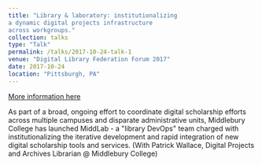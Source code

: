 ```yaml
---
title: "Library & laboratory: institutionalizing
a dynamic digital projects infrastructure
across workgroups."
collection: talks
type: "Talk"
permalink: /talks/2017-10-24-talk-1
venue: "Digital Library Federation Forum 2017"
date: 2017-10-24
location: "Pittsburgh, PA"
---
```


[More information here](https://rkclement.github.io/2017_dlf_middlabPresentation/presentation.html)

As part of a broad, ongoing effort to coordinate digital scholarship efforts across multiple campuses and disparate administrative units, Middlebury College has launched MiddLab - a &quot;library DevOps&quot; team charged with institutionalizing the iterative development and rapid integration of new digital scholarship tools and services. (With Patrick Wallace, Digital Projects and Archives Librarian @ Middlebury College)
